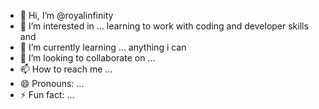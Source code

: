 - 👋 Hi, I’m @royalinfinity
- 👀 I’m interested in ... learning to work with coding and developer skills and 
- 🌱 I’m currently learning ... anything i can
- 💞️ I’m looking to collaborate on ...
- 📫 How to reach me ... 
- 😄 Pronouns: ...
- ⚡ Fun fact: ...

<!---
royalinfinity/royalinfinity is a ✨ special ✨ repository because its `README.md` (this file) appears on your GitHub profile.
You can click the Preview link to take a look at your changes.
--->
